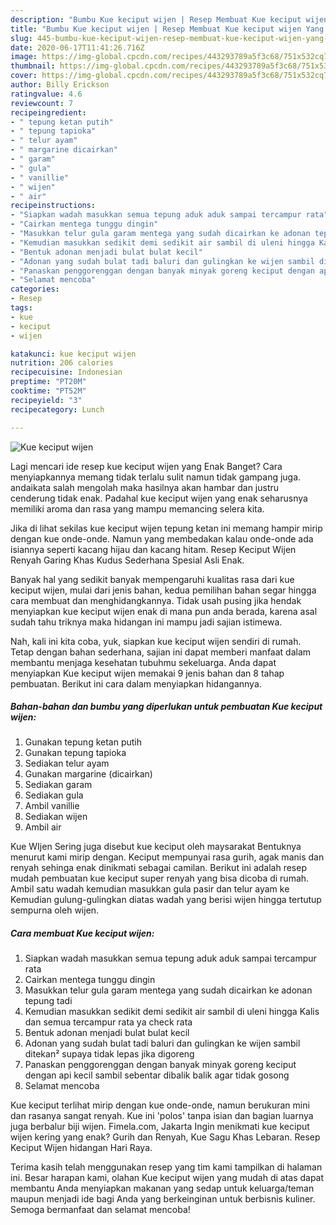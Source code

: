 ```yaml
---
description: "Bumbu Kue keciput wijen | Resep Membuat Kue keciput wijen Yang Lezat"
title: "Bumbu Kue keciput wijen | Resep Membuat Kue keciput wijen Yang Lezat"
slug: 445-bumbu-kue-keciput-wijen-resep-membuat-kue-keciput-wijen-yang-lezat
date: 2020-06-17T11:41:26.716Z
image: https://img-global.cpcdn.com/recipes/443293789a5f3c68/751x532cq70/kue-keciput-wijen-foto-resep-utama.jpg
thumbnail: https://img-global.cpcdn.com/recipes/443293789a5f3c68/751x532cq70/kue-keciput-wijen-foto-resep-utama.jpg
cover: https://img-global.cpcdn.com/recipes/443293789a5f3c68/751x532cq70/kue-keciput-wijen-foto-resep-utama.jpg
author: Billy Erickson
ratingvalue: 4.6
reviewcount: 7
recipeingredient:
- " tepung ketan putih"
- " tepung tapioka"
- " telur ayam"
- " margarine dicairkan"
- " garam"
- " gula"
- " vanillie"
- " wijen"
- " air"
recipeinstructions:
- "Siapkan wadah masukkan semua tepung aduk aduk sampai tercampur rata"
- "Cairkan mentega tunggu dingin"
- "Masukkan telur gula garam mentega yang sudah dicairkan ke adonan tepung tadi"
- "Kemudian masukkan sedikit demi sedikit air sambil di uleni hingga Kalis dan semua tercampur rata ya check rata"
- "Bentuk adonan menjadi bulat bulat kecil"
- "Adonan yang sudah bulat tadi baluri dan gulingkan ke wijen sambil ditekan² supaya tidak lepas jika digoreng"
- "Panaskan penggorenggan dengan banyak minyak goreng keciput dengan api kecil sambil sebentar dibalik balik agar tidak gosong"
- "Selamat mencoba"
categories:
- Resep
tags:
- kue
- keciput
- wijen

katakunci: kue keciput wijen 
nutrition: 206 calories
recipecuisine: Indonesian
preptime: "PT20M"
cooktime: "PT52M"
recipeyield: "3"
recipecategory: Lunch

---
```



![Kue keciput wijen](https://img-global.cpcdn.com/recipes/443293789a5f3c68/751x532cq70/kue-keciput-wijen-foto-resep-utama.jpg)

Lagi mencari ide resep kue keciput wijen yang Enak Banget? Cara menyiapkannya memang tidak terlalu sulit namun tidak gampang juga. andaikata salah mengolah maka hasilnya akan hambar dan justru cenderung tidak enak. Padahal kue keciput wijen yang enak seharusnya memiliki aroma dan rasa yang mampu memancing selera kita.

Jika di lihat sekilas kue keciput wijen tepung ketan ini memang hampir mirip dengan kue onde-onde. Namun yang membedakan kalau onde-onde ada isiannya seperti kacang hijau dan kacang hitam. Resep Keciput Wijen Renyah Garing Khas Kudus Sederhana Spesial Asli Enak.

Banyak hal yang sedikit banyak mempengaruhi kualitas rasa dari kue keciput wijen, mulai dari jenis bahan, kedua pemilihan bahan segar hingga cara membuat dan menghidangkannya. Tidak usah pusing jika hendak menyiapkan kue keciput wijen enak di mana pun anda berada, karena asal sudah tahu triknya maka hidangan ini mampu jadi sajian istimewa.


Nah, kali ini kita coba, yuk, siapkan kue keciput wijen sendiri di rumah. Tetap dengan bahan sederhana, sajian ini dapat memberi manfaat dalam membantu menjaga kesehatan tubuhmu sekeluarga. Anda dapat menyiapkan Kue keciput wijen memakai 9 jenis bahan dan 8 tahap pembuatan. Berikut ini cara dalam menyiapkan hidangannya.

<!--inarticleads1-->

##### Bahan-bahan dan bumbu yang diperlukan untuk pembuatan Kue keciput wijen:

1. Gunakan  tepung ketan putih
1. Gunakan  tepung tapioka
1. Sediakan  telur ayam
1. Gunakan  margarine (dicairkan)
1. Sediakan  garam
1. Sediakan  gula
1. Ambil  vanillie
1. Sediakan  wijen
1. Ambil  air


Kue WIjen Sering juga disebut kue keciput oleh maysarakat Bentuknya menurut kami mirip dengan. Keciput mempunyai rasa gurih, agak manis dan renyah sehinga enak dinikmati sebagai camilan. Berikut ini adalah resep mudah pembuatan kue keciput super renyah yang bisa dicoba di rumah. Ambil satu wadah kemudian masukkan gula pasir dan telur ayam ke Kemudian gulung-gulingkan diatas wadah yang berisi wijen hingga tertutup sempurna oleh wijen. 

<!--inarticleads2-->

##### Cara membuat Kue keciput wijen:

1. Siapkan wadah masukkan semua tepung aduk aduk sampai tercampur rata
1. Cairkan mentega tunggu dingin
1. Masukkan telur gula garam mentega yang sudah dicairkan ke adonan tepung tadi
1. Kemudian masukkan sedikit demi sedikit air sambil di uleni hingga Kalis dan semua tercampur rata ya check rata
1. Bentuk adonan menjadi bulat bulat kecil
1. Adonan yang sudah bulat tadi baluri dan gulingkan ke wijen sambil ditekan² supaya tidak lepas jika digoreng
1. Panaskan penggorenggan dengan banyak minyak goreng keciput dengan api kecil sambil sebentar dibalik balik agar tidak gosong
1. Selamat mencoba


Kue keciput terlihat mirip dengan kue onde-onde, namun berukuran mini dan rasanya sangat renyah. Kue ini &#39;polos&#39; tanpa isian dan bagian luarnya juga berbalur biji wijen. Fimela.com, Jakarta Ingin menikmati kue keciput wijen kering yang enak? Gurih dan Renyah, Kue Sagu Khas Lebaran. Resep Keciput Wijen hidangan Hari Raya. 

Terima kasih telah menggunakan resep yang tim kami tampilkan di halaman ini. Besar harapan kami, olahan Kue keciput wijen yang mudah di atas dapat membantu Anda menyiapkan makanan yang sedap untuk keluarga/teman maupun menjadi ide bagi Anda yang berkeinginan untuk berbisnis kuliner. Semoga bermanfaat dan selamat mencoba!

